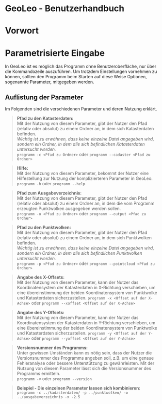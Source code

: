 # GeoLeo - Benutzerhandbuch



# Vorwort


# Parametrisierte Eingabe


In GeoLeo ist es möglich das Programm ohne Benutzeroberfläche, nur über die Kommandozeile auszuführen. Um trotzdem Einstellungen vornehmen zu können, sollten den Programm beim Starten auf diese Weise Optionen, sogenannte Parameter, mitgegeben werden.

## Auflistung der Parameter

Im Folgenden sind die verschiedenen Parameter und deren Nutzung erklärt.


> **Pfad zu den Katasterdaten:**  
Mit der Nutzung von diesem Parameter, gibt der Nutzer den Pfad (relativ oder absolut) zu einem Ordner an, in dem sich Katasterdaten befinden.  
*Wichtig ist zu erwähnen, dass keine einzelne Datei angegeben wird, sondern ein Ordner, in dem alle sich befindlichen Katasterdaten untersucht werden.*  
```programm -c <Pfad zu Ordner>``` oder ```programm --cadaster <Pfad zu Ordner>```

> **Hilfe:**  
Mit der Nutzung von diesem Parameter, bekommt der Nutzer eine Hilfestellung zur Nutzung der komplizierteren Parameter in GeoLeo.  
```programm -h``` oder ```programm --help```

> **Pfad zum Ausgabeverzeichnis:**  
Mit der Nutzung von diesem Parameter, gibt der Nutzer den Pfad (relativ oder absolut) zu einem Ordner an, in dem die vom Programm erzeugten Punktwolken ausgegeben werden sollen.  
```programm -o <Pfad zu Ordner>``` oder ```programm --output <Pfad zu Ordner>```

> **Pfad zu den Punktwolken:**  
Mit der Nutzung von diesem Parameter, gibt der Nutzer den Pfad (relativ oder absolut) zu einem Ordner an, in dem sich Punktwolken befinden.  
*Wichtig ist zu erwähnen, dass keine einzelne Datei angegeben wird, sondern ein Ordner, in dem alle sich befindlichen Punktwolken untersucht werden.*  
```programm -p <Pfad zu Ordner>``` oder ```programm --pointcloud <Pfad zu Ordner>```

> **Angabe des X-Offsets:**  
Mit der Nutzung von diesem Parameter, kann der Nutzer das Koordinatensystem der Katasterdaten in X-Richtung verschieben, um eine übereinstimmung der beiden Koordinatensystem von Punktwolke und Katasterdaten sicherzustellen.
```programm -x <Offset auf der X-Achse>``` oder ```programm --xoffset <Offset auf der X-Achse>```

> **Angabe des Y-Offsets:**  
Mit der Nutzung von diesem Parameter, kann der Nutzer das Koordinatensystem der Katasterdaten in Y-Richtung verschieben, um eine übereinstimmung der beiden Koordinatensystem von Punktwolke und Katasterdaten sicherzustellen.
```programm -y <Offset auf der Y-Achse>``` oder ```programm --yoffset <Offset auf der Y-Achse>```

> **Versionsnummer des Programms:**  
Unter gewissen Umständen kann es nötig sein, dass der Nutzer die Versionsnummer des Programms angeben soll, z.B. um eine genaue Fehleranalyse oder bessere Unterstützung zu gewährleisten. Mit der Nutzung von diesem Parameter lässt sich die Versionsnummer des Programms ermitteln.  
```programm -v``` oder ```programm --version```


> **Beispiel - Die einzelnen Parameter lassen sich kombinieren:**  
```programm -c ../kadasterdaten/ -p ../punktwolken/ -o ../ausgabeverzeichnis -x -2.5```
